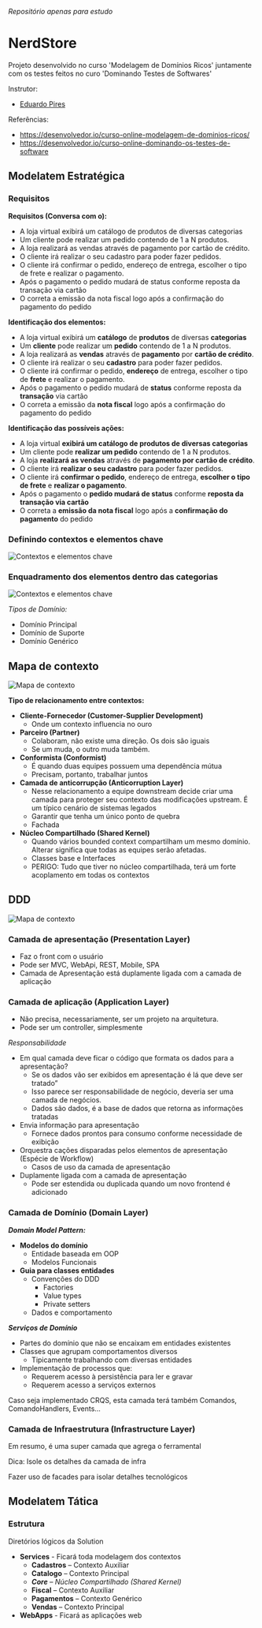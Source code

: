 _Repositório apenas para estudo_

# NerdStore

Projeto desenvolvido no curso 'Modelagem de Domínios Ricos' juntamente com os testes feitos no curo 'Dominando Testes de Softwares'

Instrutor:

- [Eduardo Pires](https://www.eduardopires.net.br/)

Referências:

- https://desenvolvedor.io/curso-online-modelagem-de-dominios-ricos/
- https://desenvolvedor.io/curso-online-dominando-os-testes-de-software

## Modelatem Estratégica

### Requisitos

**Requisitos (Conversa com o):**

- A loja virtual exibirá um catálogo de produtos de diversas categorias
- Um cliente pode realizar um pedido contendo de 1 a N produtos.
- A loja realizará as vendas através de pagamento por cartão de crédito.
- O cliente irá realizar o seu cadastro para poder fazer pedidos.
- O cliente irá confirmar o pedido, endereço de entrega, escolher o tipo de frete e realizar o pagamento.
- Após o pagamento o pedido mudará de status conforme reposta da transação via cartão
- O correta a emissão da nota fiscal logo após a confirmação do pagamento do pedido

**Identificação dos elementos:**

- A loja virtual exibirá um **catálogo** de **produtos** de diversas **categorias**
- Um **cliente** pode realizar um **pedido** contendo de 1 a N produtos.
- A loja realizará as **vendas** através de **pagamento** por **cartão de crédito**.
- O cliente irá realizar o seu **cadastro** para poder fazer pedidos.
- O cliente irá confirmar o pedido, **endereço** de entrega, escolher o tipo de **frete** e realizar o pagamento.
- Após o pagamento o pedido mudará de **status** conforme reposta da **transação** via cartão
- O correta a emissão da **nota fiscal** logo após a confirmação do pagamento do pedido

**Identificação das possíveis ações:**

- A loja virtual **exibirá um catálogo de produtos de diversas categorias**
- Um cliente pode **realizar um pedido** contendo de 1 a N produtos.
- A loja **realizará as vendas** através de **pagamento por cartão de crédito**.
- O cliente irá **realizar o seu cadastro** para poder fazer pedidos.
- O cliente irá **confirmar o pedido**, endereço de entrega, **escolher o tipo de frete** e **realizar o pagamento**.
- Após o pagamento o **pedido mudará de status** conforme **reposta da transação via cartão**
- O correta a **emissão da nota fiscal** logo após a **confirmação do pagamento** do pedido

### Definindo contextos e elementos chave

![Contextos e elementos chave](https://github.com/jeanbarcellos/estudo.csharp.nerd-store/blob/master/docs/modeling/01%20Defininção%20dos%20contextos%20e%20elementos%20chave.jpg?raw=true)

### Enquadramento dos elementos dentro das categorias

![Contextos e elementos chave](https://github.com/jeanbarcellos/estudo.csharp.nerd-store/blob/master/docs/modeling/02%20Defininção%20dos%20contextos%20e%20elementos%20chave.jpg?raw=true)

_Tipos de Domínio:_

- Domínio Principal
- Domínio de Suporte
- Domínio Genérico

## Mapa de contexto

![Mapa de contexto](https://github.com/jeanbarcellos/estudo.csharp.nerd-store/blob/master/docs/modeling/03%20Mapa%20de%20Contexto%20e%20Relacionamentos.jpg?raw=true)

**Tipo de relacionamento entre contextos:**

- **Cliente-Fornecedor (Customer-Supplier Development)**
  - Onde um contexto influencia no ouro
- **Parceiro (Partner)**
  - Colaboram, não existe uma direção. Os dois são iguais
  - Se um muda, o outro muda também.
- **Conformista (Conformist)**
  - É quando duas equipes possuem uma dependência mútua
  - Precisam, portanto, trabalhar juntos
- **Camada de anticorrupção (Anticorruption Layer)**
  - Nesse relacionamento a equipe downstream decide criar uma camada para proteger seu contexto das modificações upstream. É um típico cenário de sistemas legados
  - Garantir que tenha um único ponto de quebra
  - Fachada
- **Núcleo Compartilhado (Shared Kernel)**
  - Quando vários bounded context compartilham um mesmo domínio. Alterar significa que todas as equipes serão afetadas.
  - Classes base e Interfaces
  - PERIGO: Tudo que tiver no núcleo compartilhada, terá um forte acoplamento em todas os contextos

## DDD

![Mapa de contexto](https://github.com/jeanbarcellos/estudo.csharp.nerd-store/blob/master/docs/theory/07%20DDD%20-%20Proposta%20de%20Camadas.jpg?raw=true)

### **Camada de apresentação (Presentation Layer)**

- Faz o front com o usuário
- Pode ser MVC, WebApi, REST, Mobile, SPA
- Camada de Apresentação está duplamente ligada com a camada de aplicação

### **Camada de aplicação (Application Layer)**

- Não precisa, necessariamente, ser um projeto na arquitetura.
- Pode ser um controller, simplesmente

_Responsabilidade_

- Em qual camada deve ficar o código que formata os dados para a apresentação?
  - Se os dados vão ser exibidos em apresentação é lá que deve ser tratado”
  - Isso parece ser responsabilidade de negócio, deveria ser uma camada de negócios.
  - Dados são dados, é a base de dados que retorna as informações tratadas
- Envia informação para apresentação
  - Fornece dados prontos para consumo conforme necessidade de exibição
- Orquestra cações disparadas pelos elementos de apresentação (Espécie de Workflow)
  - Casos de uso da camada de apresentação
- Duplamente ligada com a camada de apresentação
  - Pode ser estendida ou duplicada quando um novo frontend é adicionado

### **Camada de Domínio (Domain Layer)**

**_Domain Model Pattern:_**

- **Modelos do domínio**
  - Entidade baseada em OOP
  - Modelos Funcionais
- **Guia para classes entidades**
  - Convenções do DDD
    - Factories
    - Value types
    - Private setters
  - Dados e comportamento

**_Serviços de Domínio_**

- Partes do domínio que não se encaixam em entidades existentes
- Classes que agrupam comportamentos diversos
  - Tipicamente trabalhando com diversas entidades
- Implementação de processos que:
  - Requerem acesso à persistência para ler e gravar
  - Requerem acesso a serviços externos

Caso seja implementado CRQS, esta camada terá também Comandos, ComandoHandlers, Events...

### **Camada de Infraestrutura (Infrastructure Layer)**

Em resumo, é uma super camada que agrega o ferramental

Dica: Isole os detalhes da camada de infra

Fazer uso de facades para isolar detalhes tecnológicos

## Modelatem Tática

### **Estrutura**

Diretórios lógicos da Solution

- **Services** - Ficará toda modelagem dos contextos
  - **Cadastros** – Contexto Auxiliar
  - **Catalogo** – Contexto Principal
  - _**Core** – Núcleo Compartilhado (Shared Kernel)_
  - **Fiscal** – Contexto Auxiliar
  - **Pagamentos** – Contexto Genérico
  - **Vendas** – Contexto Principal
- **WebApps** - Ficará as aplicações web
